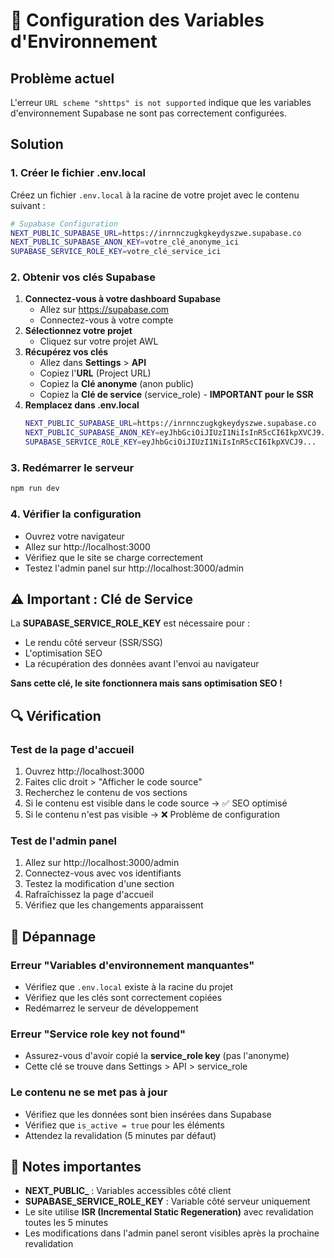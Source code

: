 # 🔧 Configuration des Variables d'Environnement

## Problème actuel
L'erreur `URL scheme "shttps" is not supported` indique que les variables d'environnement Supabase ne sont pas correctement configurées.

## Solution

### 1. Créer le fichier .env.local
Créez un fichier `.env.local` à la racine de votre projet avec le contenu suivant :

```bash
# Supabase Configuration
NEXT_PUBLIC_SUPABASE_URL=https://inrnnczugkgkeydyszwe.supabase.co
NEXT_PUBLIC_SUPABASE_ANON_KEY=votre_clé_anonyme_ici
SUPABASE_SERVICE_ROLE_KEY=votre_clé_service_ici
```

### 2. Obtenir vos clés Supabase
1. **Connectez-vous à votre dashboard Supabase**
   - Allez sur https://supabase.com
   - Connectez-vous à votre compte
2. **Sélectionnez votre projet**
   - Cliquez sur votre projet AWL
3. **Récupérez vos clés**
   - Allez dans **Settings** > **API**
   - Copiez l'**URL** (Project URL)
   - Copiez la **Clé anonyme** (anon public)
   - Copiez la **Clé de service** (service_role) - **IMPORTANT pour le SSR**
4. **Remplacez dans .env.local**
   ```bash
   NEXT_PUBLIC_SUPABASE_URL=https://inrnnczugkgkeydyszwe.supabase.co
   NEXT_PUBLIC_SUPABASE_ANON_KEY=eyJhbGciOiJIUzI1NiIsInR5cCI6IkpXVCJ9...
   SUPABASE_SERVICE_ROLE_KEY=eyJhbGciOiJIUzI1NiIsInR5cCI6IkpXVCJ9...
   ```

### 3. Redémarrer le serveur
```bash
npm run dev
```

### 4. Vérifier la configuration
- Ouvrez votre navigateur
- Allez sur http://localhost:3000
- Vérifiez que le site se charge correctement
- Testez l'admin panel sur http://localhost:3000/admin

## ⚠️ Important : Clé de Service

La **SUPABASE_SERVICE_ROLE_KEY** est nécessaire pour :
- Le rendu côté serveur (SSR/SSG)
- L'optimisation SEO
- La récupération des données avant l'envoi au navigateur

**Sans cette clé, le site fonctionnera mais sans optimisation SEO !**

## 🔍 Vérification

### Test de la page d'accueil
1. Ouvrez http://localhost:3000
2. Faites clic droit > "Afficher le code source"
3. Recherchez le contenu de vos sections
4. Si le contenu est visible dans le code source → ✅ SEO optimisé
5. Si le contenu n'est pas visible → ❌ Problème de configuration

### Test de l'admin panel
1. Allez sur http://localhost:3000/admin
2. Connectez-vous avec vos identifiants
3. Testez la modification d'une section
4. Rafraîchissez la page d'accueil
5. Vérifiez que les changements apparaissent

## 🚨 Dépannage

### Erreur "Variables d'environnement manquantes"
- Vérifiez que `.env.local` existe à la racine du projet
- Vérifiez que les clés sont correctement copiées
- Redémarrez le serveur de développement

### Erreur "Service role key not found"
- Assurez-vous d'avoir copié la **service_role key** (pas l'anonyme)
- Cette clé se trouve dans Settings > API > service_role

### Le contenu ne se met pas à jour
- Vérifiez que les données sont bien insérées dans Supabase
- Vérifiez que `is_active = true` pour les éléments
- Attendez la revalidation (5 minutes par défaut)

## 📝 Notes importantes

- **NEXT_PUBLIC_** : Variables accessibles côté client
- **SUPABASE_SERVICE_ROLE_KEY** : Variable côté serveur uniquement
- Le site utilise **ISR (Incremental Static Regeneration)** avec revalidation toutes les 5 minutes
- Les modifications dans l'admin panel seront visibles après la prochaine revalidation 